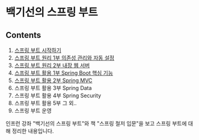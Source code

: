 백기선의 스프링 부트
===============

Contents
------------------

1. [스프링 부트 시작하기](./ch01.md)
2. [스프링 부트 원리 1부 의존성 관리와 자동 설정](./ch02.md)
3. [스프링 부트 원리 2부 내장 웹 서버](./ch03.md)
4. [스프링 부트 활용 1부 Spring Boot 핵심 기능](./ch04.md)
5. [스프링 부트 활용 2부 Spring MVC](./ch05.md)
6. 스프링 부트 활용 3부 Spring Data
7. 스프링 부트 활용 4부 Spring Security
8. 스프링 부트 활용 5부 그 외.. 
9. 스프링 부트 운영


인프런 강좌 "백기선의 스프링 부트"와 책 "스프링 철저 입문"을 보고 스프링 부트에 대해 정리한 내용입니다.  